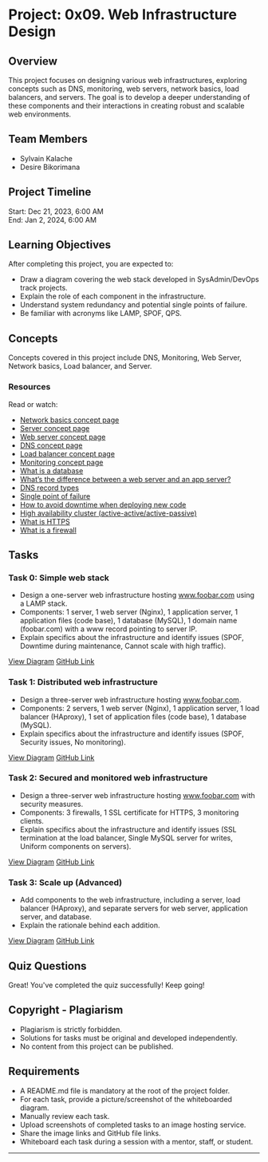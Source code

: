 # Project: 0x09. Web Infrastructure Design

## Overview

This project focuses on designing various web infrastructures, exploring concepts such as DNS, monitoring, web servers, network basics, load balancers, and servers. The goal is to develop a deeper understanding of these components and their interactions in creating robust and scalable web environments.

## Team Members
- Sylvain Kalache
- Desire Bikorimana

## Project Timeline
Start: Dec 21, 2023, 6:00 AM  
End: Jan 2, 2024, 6:00 AM

## Learning Objectives

After completing this project, you are expected to:

- Draw a diagram covering the web stack developed in SysAdmin/DevOps track projects.
- Explain the role of each component in the infrastructure.
- Understand system redundancy and potential single points of failure.
- Be familiar with acronyms like LAMP, SPOF, QPS.

## Concepts

Concepts covered in this project include DNS, Monitoring, Web Server, Network basics, Load balancer, and Server. 

### Resources
Read or watch:

- [Network basics concept page](https://intranet.hbtn.io/concepts/33)
- [Server concept page](https://intranet.hbtn.io/concepts/67)
- [Web server concept page](https://intranet.hbtn.io/concepts/68)
- [DNS concept page](https://intranet.hbtn.io/concepts/12)
- [Load balancer concept page](https://intranet.hbtn.io/concepts/46)
- [Monitoring concept page](https://intranet.hbtn.io/concepts/62)
- [What is a database](https://searchsqlserver.techtarget.com/definition/database)
- [What’s the difference between a web server and an app server?](https://stackoverflow.com/questions/936197/whats-the-difference-between-a-web-server-and-an-app-server)
- [DNS record types](https://support.dnsimple.com/articles/dns-record-types/)
- [Single point of failure](https://searchdatacenter.techtarget.com/definition/single-point-of-failure)
- [How to avoid downtime when deploying new code](https://www.digitalocean.com/community/tutorials/5-common-server-setups-for-your-web-application#single-web-server-with-proxy-server)
- [High availability cluster (active-active/active-passive)](https://www.pulsesecure.net/blog/high-availability-active-passive-or-active-active/)
- [What is HTTPS](https://www.cloudflare.com/learning/ssl/what-is-https/)
- [What is a firewall](https://www.cisco.com/c/en/us/products/security/firewalls/what-is-a-firewall.html)

## Tasks

### Task 0: Simple web stack
- Design a one-server web infrastructure hosting www.foobar.com using a LAMP stack.
- Components: 1 server, 1 web server (Nginx), 1 application server, 1 application files (code base), 1 database (MySQL), 1 domain name (foobar.com) with a www record pointing to server IP.
- Explain specifics about the infrastructure and identify issues (SPOF, Downtime during maintenance, Cannot scale with high traffic).
  
[View Diagram](https://drive.google.com/file/d/1dZ-ytHyWfTtxIfKaXMmTW8HBbvNZv7CS/view?usp=sharing)
[GitHub Link](https://github.com/Desire-2/alx-system_engineering-devops/blob/master/0x09-web_infrastructure_design/0-simple_web_stack.md)

### Task 1: Distributed web infrastructure
- Design a three-server web infrastructure hosting www.foobar.com.
- Components: 2 servers, 1 web server (Nginx), 1 application server, 1 load balancer (HAproxy), 1 set of application files (code base), 1 database (MySQL).
- Explain specifics about the infrastructure and identify issues (SPOF, Security issues, No monitoring).

[View Diagram](https://github.com/Desire-2/alx-system_engineering-devops/blob/master/0x09-web_infrastructure_design/1-distributed_web_infrastructure.md)
[GitHub Link](https://github.com/Desire-2/alx-system_engineering-devops/blob/master/0x09-web_infrastructure_design/1-distributed_web_infrastructure.md)

### Task 2: Secured and monitored web infrastructure
- Design a three-server web infrastructure hosting www.foobar.com with security measures.
- Components: 3 firewalls, 1 SSL certificate for HTTPS, 3 monitoring clients.
- Explain specifics about the infrastructure and identify issues (SSL termination at the load balancer, Single MySQL server for writes, Uniform components on servers).

[View Diagram](https://drive.google.com/drive/u/0/folders/1LAYC0YcJmRu5Jom4K_SkQcMFoTgU53hh)
[GitHub Link](https://github.com/Desire-2/alx-system_engineering-devops/blob/master/0x09-web_infrastructure_design/2-secured_and_monitored_web_infrastructure.md)

### Task 3: Scale up (Advanced)
- Add components to the web infrastructure, including a server, load balancer (HAproxy), and separate servers for web server, application server, and database.
- Explain the rationale behind each addition.

[View Diagram](https://drive.google.com/drive/u/0/folders/1LAYC0YcJmRu5Jom4K_SkQcMFoTgU53hh)
[GitHub Link](https://github.com/Desire-2/alx-system_engineering-devops/blob/master/0x09-web_infrastructure_design/3-scale_up.md)

## Quiz Questions
Great! You've completed the quiz successfully! Keep going!

## Copyright - Plagiarism
- Plagiarism is strictly forbidden.
- Solutions for tasks must be original and developed independently.
- No content from this project can be published.

## Requirements
- A README.md file is mandatory at the root of the project folder.
- For each task, provide a picture/screenshot of the whiteboarded diagram.
- Manually review each task.
- Upload screenshots of completed tasks to an image hosting service.
- Share the image links and GitHub file links.
- Whiteboard each task during a session with a mentor, staff, or student.

---